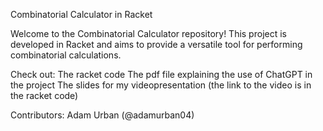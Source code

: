 Combinatorial Calculator in Racket

Welcome to the Combinatorial Calculator repository!
This project is developed in Racket and aims to provide a versatile tool for performing combinatorial calculations.

Check out:
  The racket code
  The pdf file explaining the use of ChatGPT in the project
  The slides for my videopresentation (the link to the video is in the racket code)


Contributors:
  Adam Urban (@adamurban04)
